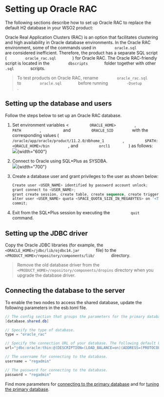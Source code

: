 # Setting up Oracle RAC

The following sections describe how to set up Oracle RAC to replace the
default H2 database in your WSO2 product:

Oracle Real Application Clusters (RAC) is an option that facilitates
clustering and high availability in Oracle database environments. In the
Oracle RAC environment, some of the commands used in
`         oracle.sql        ` are considered inefficient. Therefore, the
product has a separate SQL script ( `         oracle_rac.sql        ` )
for Oracle RAC. The Oracle RAC-friendly script is located in the
`         dbscripts        ` folder together with other
`         .sql        ` scripts.

> To test products on Oracle RAC, rename `         oracle_rac.sql        `
to `         oracle.sql        ` before running
`         -Dsetup        ` .


## Setting up the database and users

Follow the steps below to set up an Oracle RAC database.

1.  Set environment variables \< `          ORACLE_HOME>         ` ,
    `          PATH         ` , `         ` and
    `          ORACLE_SID         ` with the corresponding values (
    `          /oracle/app/oracle/product/11.2.0/dbhome_1         ` ,
    `          $PATH:<ORACLE_HOME>/bin         ` , and
    `          orcl1         ` ) as follows:  
    ![](attachments/53125514/53287565.png){width="600"}
2.  Connect to Oracle using SQL\*Plus as SYSDBA.  
    ![](attachments/53125514/53287577.png){width="700"}
3.  Create a database user and grant privileges to the user as shown
    below:

    ``` powershell
    Create user <USER_NAME> identified by password account unlock;
    grant connect to <USER_NAME>;
    grant create session, create table, create sequence, create trigger to <USER_NAME>;
    alter user <USER_NAME> quota <SPACE_QUOTA_SIZE_IN_MEGABYTES> on '<TABLE_SPACE_NAME>';
    commit;
    ```

4.  Exit from the SQL\*Plus session by executing the
    `          quit         ` command.

## Setting up the JDBC driver

Copy the Oracle JDBC libraries (for example, the
`         <ORACLE_HOME>/jdbc/lib/ojdbc14.jar        ` file) to the
`         <PRODUCT_HOME>/repository/components/lib/        ` directory.

> Remove the old database driver from the
`<PRODUCT_HOME>/repository/components/dropins`
directory when you upgrade the database driver.


## Connecting the database to the server

To enable the two nodes to access the shared database, update the following parameters in the esb.toml file.

``` Java
// The config section that groups the parameters for the primary database that will be shared by both product nodes in the cluster.
[database.shared.db]

// Specify the type of database.
type = "oracle_rac"

// Specify the connection URL of your database. The following default URL connects to the H2 database that is shipped with the product.
url="jdbc:oracle:thin:@(DESCRIPTION=(LOAD_BALANCE=on)(ADDRESS=(PROTOCOL=TCP)(HOST=racnode1) (PORT=1521))(ADDRESS=(PROTOCOL=TCP)(HOST=racnode2) (PORT=1521))CONNECT_DATA=(SERVICE_NAME=rac)))"

// The username for connecting to the database.
username = "regadmin"

// The password for connecting to the database.
password = "regadmin"

```

Find more parameters for [connecting to the primary database](../../../references/ei_config_catalog/#connecting-to-the-primary-data-store) and for 
[tuning the primary database](../../../references/ei_config_catalog/#tuning-the-primary-data-store-connection).